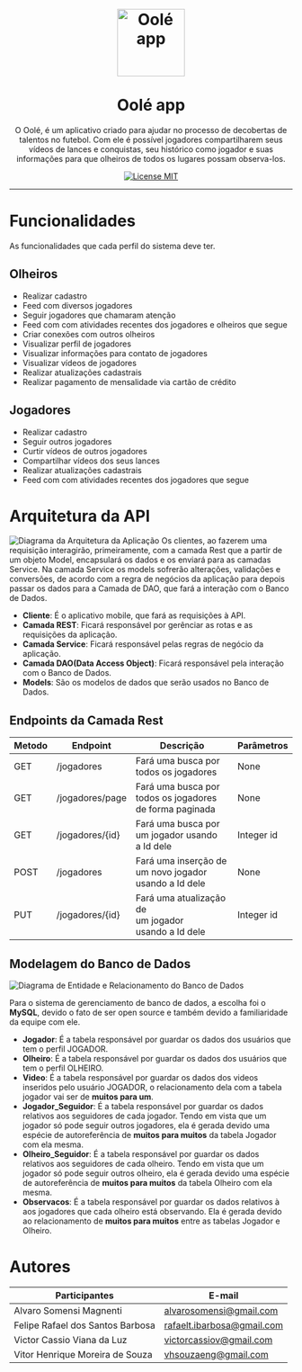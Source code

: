 <h1 align="center">
<br>
  <img src="https://user-images.githubusercontent.com/32422863/79405121-f102af00-7f69-11ea-8d34-8bab4eaed2b4.png" alt="Oolé app" width="120">
<br>
<br>
Oolé app
</h1>

<p align="center">O Oolé, é um aplicativo criado para ajudar no processo de decobertas de talentos no futebol. Com ele é possível jogadores compartilharem seus vídeos de lances e conquistas, seu histórico como jogador e suas informações para que olheiros de todos os lugares possam observa-los. </p>

<p align="center">
  <a href="https://opensource.org/licenses/MIT">
    <img src="https://img.shields.io/badge/License-MIT-blue.svg" alt="License MIT">
  </a>
</p>

<hr />

# Funcionalidades
As funcionalidades que cada perfil do sistema deve ter.
## Olheiros
- Realizar cadastro
- Feed com diversos jogadores
- Seguir jogadores que chamaram atenção
- Feed com com atividades recentes dos jogadores e olheiros que segue 
- Criar conexões com outros olheiros
- Visualizar perfil de jogadores
- Visualizar informações para contato de jogadores
- Visualizar vídeos de jogadores
- Realizar atualizações cadastrais
- Realizar pagamento de mensalidade via cartão de crédito
## Jogadores
- Realizar cadastro
- Seguir outros jogadores
- Curtir vídeos de outros jogadores
- Compartilhar vídeos dos seus lances
- Realizar atualizações cadastrais
- Feed com com atividades recentes dos jogadores que segue
# Arquitetura da API
![Diagrama da Arquitetura da Aplicação](https://github.com/VHMoreira/oole/blob/master/img/diagrams/arch_oole.png)
Os clientes, ao fazerem uma requisição interagirão, primeiramente, com a camada Rest que a partir de um objeto Model, encapsulará os dados e os enviará para as camadas Service. Na camada Service os models sofrerão alterações, validações e conversões, de acordo com a regra de negócios da aplicação para depois passar os dados para a Camada de DAO, que fará a interação com o Banco de Dados. 

- **Cliente**: É o aplicativo mobile, que fará as requisições à API.
- **Camada REST**: Ficará responsável por gerênciar as rotas e as requisições da aplicação.
- **Camada Service**: Ficará responsável pelas regras de negócio da aplicação.
- **Camada DAO(Data Access Object)**: Ficará responsável pela interação com o Banco de Dados.
- **Models**: São os modelos de dados que serão usados no Banco de Dados.

## Endpoints da Camada Rest

Metodo |Endpoint | Descrição | Parâmetros
-------|---------|-----------|-----------
GET|/jogadores| Fará uma busca por<br>todos os jogadores| None
GET|/jogadores/page| Fará uma busca por<br>todos os jogadores<br> de forma paginada| None
GET|/jogadores/{id}| Fará uma busca por<br>um jogador usando <br> a Id dele| Integer id
POST|/jogadores| Fará uma inserção de<br>um novo jogador<br> usando a Id dele| None
PUT|/jogadores/{id}| Fará uma atualização de<br>um jogador<br> usando a Id dele| Integer id

## Modelagem do Banco de Dados
![Diagrama de Entidade e Relacionamento do Banco de Dados](https://github.com/VHMoreira/oole/blob/master/img/diagrams/oole-er.png)

  Para o sistema de gerenciamento de banco de dados, a escolha foi o **MySQL**, devido o fato de ser open source e também devido a familiaridade da equipe com ele.

- **Jogador**: É a tabela responsável por guardar os dados dos usuários que tem o perfil JOGADOR.
- **Olheiro**: É a tabela responsável por guardar os dados dos usuários que tem o perfil OLHEIRO. 
- **Video**: É a tabela responsável por guardar os dados dos videos inseridos pelo usuário JOGADOR, o relacionamento dela com a tabela jogador vai ser de **muitos para um**.
- **Jogador_Seguidor**: É a tabela responsável por guardar os dados relativos aos seguidores de cada jogador. Tendo em vista que um jogador só pode seguir outros jogadores, ela é gerada devido uma espécie de autoreferência de **muitos para muitos** da tabela Jogador com ela mesma.
- **Olheiro_Seguidor**: É a tabela responsável por guardar os dados relativos aos seguidores de cada olheiro. Tendo em vista que um jogador só pode seguir outros olheiro, ela é gerada devido uma espécie de autoreferência de **muitos para muitos** da tabela Olheiro com ela mesma.
- **Observacos**: É a tabela responsável por guardar os dados relativos à aos jogadores que cada olheiro está observando. Ela é gerada devido ao relacionamento de **muitos para muitos** entre as tabelas Jogador e Olheiro.
    
# Autores
Participantes | E-mail
--------------|-------
Alvaro Somensi Magnenti | alvarosomensi@gmail.com
Felipe Rafael dos Santos Barbosa | rafaelt.ibarbosa@gmail.com
Victor Cassio Viana da Luz | victorcassiov@gmail.com
Vitor Henrique Moreira de Souza | vhsouzaeng@gmail.com
